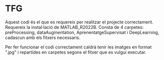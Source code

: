 # TFG

Aquest codi és el que es requereix per realitzar el projecte correctament. Requereix la instal·lació de MATLAB_R2022B.
Consta de 4 carpetes: preProcessing, dataAugmentation, AprenentatgeSupervisat i DeepLearning, cadascun amb els fitxers necessaris.

Per fer funcionar el codi correctament caldrà tenir les imatges en format ".jpg" i repartides en carpetes segons el fitxer que es vulgui executar.
